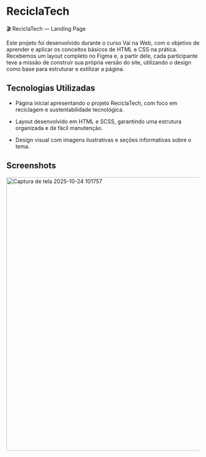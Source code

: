 
# ReciclaTech

🎬 ReciclaTech — Landing Page

Este projeto foi desenvolvido durante o curso Vai na Web, com o objetivo de aprender e aplicar os conceitos básicos de HTML e CSS na prática. Recebemos um layout completo no Figma e, a partir dele, cada participante teve a missão de construir sua própria versão do site, utilizando o design como base para estruturar e estilizar a página.


## Tecnologias Utilizadas

- Página inicial apresentando o projeto ReciclaTech, com foco em reciclagem e sustentabilidade tecnológica.

- Layout desenvolvido em HTML e SCSS, garantindo uma estrutura organizada e de fácil manutenção.

- Design visual com imagens ilustrativas e seções informativas sobre o tema.
  
## Screenshots
<img width="1205" height="713" alt="Captura de tela 2025-10-24 101757" src="https://github.com/user-attachments/assets/0fcb1f39-f28b-4296-bed4-110e899798c1" />
